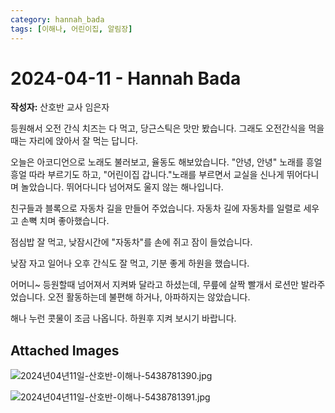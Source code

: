 ```yaml
---
category: hannah_bada
tags: [이해나, 어린이집, 알림장]
---
```


# 2024-04-11 - Hannah Bada

**작성자:** 산호반 교사 임은자  

등원해서 오전 간식 치즈는 다 먹고, 당근스틱은 맛만 봤습니다. 그래도 오전간식을 먹을 때는 자리에 앉아서 잘 먹는 답니다.

오늘은 아코디언으로 노래도 불러보고, 율동도 해보았습니다. "안녕, 안녕" 노래를 흥얼흥얼 따라 부르기도 하고, "어린이집 갑니다."노래를 부르면서 교실을 신나게 뛰어다니며 놀았습니다. 뛰어다니다 넘어져도 울지 않는 해나입니다.

친구들과 블록으로 자동차 길을 만들어 주었습니다. 자동차 길에 자동차를 일렬로 세우고 손뼉 치며 좋아했습니다.

점심밥 잘 먹고, 낮잠시간에 "자동차"를 손에 쥐고 잠이 들었습니다.

낮잠 자고 일어나 오후 간식도 잘 먹고, 기분 좋게 하원을 했습니다.

어머니~ 등원할때 넘어져서 지켜봐 달라고 하셨는데, 무릎에 살짝 빨개서 로션만 발라주었습니다.  오전 활동하는데 불편해 하거나, 아파하지는 않았습니다. 

해나 누런 콧물이 조금 나옵니다. 하원후 지켜 보시기 바랍니다.

## Attached Images
![2024년04년11일-산호반-이해나-5438781390.jpg](d:\Users\hannah\Downloads\kids\photo\2024년04년11일-산호반-이해나-5438781390.jpg)

![2024년04년11일-산호반-이해나-5438781391.jpg](d:\Users\hannah\Downloads\kids\photo\2024년04년11일-산호반-이해나-5438781391.jpg)

